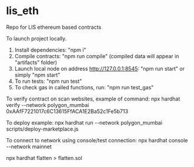 # lis_eth
Repo for LIS ethereum based contracts

To launch project locally.
1. Install dependencies: "npm i"
2. Compile contracts: "npm run compile" (compiled data will appear in "artifacts" folder)
3. Launch local node on address http://127.0.0.1:8545: "npm run start" or simply "npm start"
4. To run tests: "npm run test"
5. To check gas in called functions, run: "npm run test_gas"

To verify contract on scan websites, example of command:
npx hardhat verify --network polygon_mumbai 0xAAfF7221017c6C13615FfACA1E2Ba52c1Fe5b713

To deploy example:
npx hardhat run --network polygon_mumbai scripts/deploy-marketplace.js

To connect to network using console/test connection: 
npx hardhat console --network mainnet


npx hardhat flatten > flatten.sol